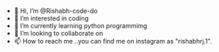 - 👋 Hi, I’m @Rishabh-code-do
- 👀 I’m interested in coding
- 🌱 I’m currently learning python programmimg
- 💞️ I’m looking to collaborate on
- 📫 How to reach me ..you can find me on instagram as "rishabhrj.1".

<!---
Rishabh-code-do/Rishabh-code-do is a ✨ special ✨ repository because its `README.md` (this file) appears on your GitHub profile.
You can click the Preview link to take a look at your changes.
--->
